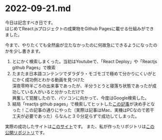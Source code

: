 # 2022-09-21.md

今日は記念すべき日です。  
はじめてReact.jsプロジェクトの成果物をGithub Pagesに載せる仕組みができました。  

今まで、やりたくても全然歯が立たなかったのに何故急にできるようになったのかを少し書きます。
<ol>
  <li>とにかく検索しまくった。当初はYoutubeで、「React Deploy」や「Reactjs github Pages」で検索</li>
  <li>たまたま日本語コンテンツでダラダラ・モゴモゴで極めて分かりにくいがとにかく成功例とわかる動画を見つけた<br>
  深夜零時半ごろの出来事であったが、半分うとうと寝落ち状態であったが成功している人がいると分かっただけで<br>
  興奮して覚醒したので、パソコンに向かって、今度はGoogle検索した。</li>
  <li>結局「reactjs github pages」で検索してヒットした<a href="https://qiita.com/tat_mae084/items/745761eee6cd1d42949d">この記事</a>が決め手となった！この記事の通りにやった（実際は記事はMac、実機はPCなので若干工夫が必要であった）らなんと３０分足らずで成功してしまった。</li>
  
</ol>
実際の成功したサイトは<a href="https://yuasys.github.io/react-second-repo/">このサイト</a>です。  
また、私が作ったリポジトリは<a href="https://github.com/yuasys/react-second-repo.git">この公開リポジトリ</a>です。
